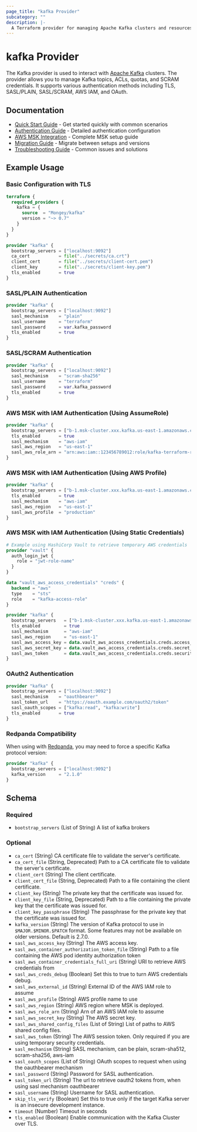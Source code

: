 ```yaml
---
page_title: "kafka Provider"
subcategory: ""
description: |-
  A Terraform provider for managing Apache Kafka clusters and resources.
---
```


# kafka Provider

The Kafka provider is used to interact with [Apache Kafka](https://kafka.apache.org/) clusters. The provider allows you to manage Kafka topics, ACLs, quotas, and SCRAM credentials. It supports various authentication methods including TLS, SASL/PLAIN, SASL/SCRAM, AWS IAM, and OAuth.

## Documentation

- [Quick Start Guide](guides/quick-start) - Get started quickly with common scenarios
- [Authentication Guide](guides/authentication) - Detailed authentication configuration  
- [AWS MSK Integration](guides/aws-msk-integration) - Complete MSK setup guide
- [Migration Guide](guides/migration) - Migrate between setups and versions
- [Troubleshooting Guide](guides/troubleshooting) - Common issues and solutions

## Example Usage

### Basic Configuration with TLS

```terraform
terraform {
  required_providers {
    kafka = {
      source  = "Mongey/kafka"
      version = "~> 0.7"
    }
  }
}

provider "kafka" {
  bootstrap_servers = ["localhost:9092"]
  ca_cert           = file("../secrets/ca.crt")
  client_cert       = file("../secrets/client-cert.pem")
  client_key        = file("../secrets/client-key.pem")
  tls_enabled       = true
}
```

### SASL/PLAIN Authentication

```terraform
provider "kafka" {
  bootstrap_servers = ["localhost:9092"]
  sasl_mechanism    = "plain"
  sasl_username     = "terraform"
  sasl_password     = var.kafka_password
  tls_enabled       = true
}
```

### SASL/SCRAM Authentication

```terraform
provider "kafka" {
  bootstrap_servers = ["localhost:9092"]
  sasl_mechanism    = "scram-sha256"
  sasl_username     = "terraform"
  sasl_password     = var.kafka_password
  tls_enabled       = true
}
```

### AWS MSK with IAM Authentication (Using AssumeRole)

```terraform
provider "kafka" {
  bootstrap_servers = ["b-1.msk-cluster.xxx.kafka.us-east-1.amazonaws.com:9098"]
  tls_enabled       = true
  sasl_mechanism    = "aws-iam"
  sasl_aws_region   = "us-east-1"
  sasl_aws_role_arn = "arn:aws:iam::123456789012:role/kafka-terraform-role"
}
```

### AWS MSK with IAM Authentication (Using AWS Profile)

```terraform
provider "kafka" {
  bootstrap_servers = ["b-1.msk-cluster.xxx.kafka.us-east-1.amazonaws.com:9098"]
  tls_enabled       = true
  sasl_mechanism    = "aws-iam"
  sasl_aws_region   = "us-east-1"
  sasl_aws_profile  = "production"
}
```

### AWS MSK with IAM Authentication (Using Static Credentials)

```terraform
# Example using HashiCorp Vault to retrieve temporary AWS credentials
provider "vault" {
  auth_login_jwt {
    role = "jwt-role-name"
  }
}

data "vault_aws_access_credentials" "creds" {
  backend = "aws"
  type    = "sts"
  role    = "kafka-access-role"
}

provider "kafka" {
  bootstrap_servers   = ["b-1.msk-cluster.xxx.kafka.us-east-1.amazonaws.com:9098"]
  tls_enabled         = true
  sasl_mechanism      = "aws-iam"
  sasl_aws_region     = "us-east-1"
  sasl_aws_access_key = data.vault_aws_access_credentials.creds.access_key
  sasl_aws_secret_key = data.vault_aws_access_credentials.creds.secret_key
  sasl_aws_token      = data.vault_aws_access_credentials.creds.security_token
}
```

### OAuth2 Authentication

```terraform
provider "kafka" {
  bootstrap_servers = ["localhost:9092"]
  sasl_mechanism    = "oauthbearer"
  sasl_token_url    = "https://oauth.example.com/oauth2/token"
  sasl_oauth_scopes = ["kafka:read", "kafka:write"]
  tls_enabled       = true
}
```

### Redpanda Compatibility

When using with [Redpanda](https://redpanda.com/), you may need to force a specific Kafka protocol version:

```terraform
provider "kafka" {
  bootstrap_servers = ["localhost:9092"]
  kafka_version     = "2.1.0"
}
```

<!-- schema generated by tfplugindocs -->
## Schema

### Required

- `bootstrap_servers` (List of String) A list of kafka brokers

### Optional

- `ca_cert` (String) CA certificate file to validate the server's certificate.
- `ca_cert_file` (String, Deprecated) Path to a CA certificate file to validate the server's certificate.
- `client_cert` (String) The client certificate.
- `client_cert_file` (String, Deprecated) Path to a file containing the client certificate.
- `client_key` (String) The private key that the certificate was issued for.
- `client_key_file` (String, Deprecated) Path to a file containing the private key that the certificate was issued for.
- `client_key_passphrase` (String) The passphrase for the private key that the certificate was issued for.
- `kafka_version` (String) The version of Kafka protocol to use in `$MAJOR.$MINOR.$PATCH` format. Some features may not be available on older versions. Default is 2.7.0.
- `sasl_aws_access_key` (String) The AWS access key.
- `sasl_aws_container_authorization_token_file` (String) Path to a file containing the AWS pod identity authorization token
- `sasl_aws_container_credentials_full_uri` (String) URI to retrieve AWS credentials from
- `sasl_aws_creds_debug` (Boolean) Set this to true to turn AWS credentials debug.
- `sasl_aws_external_id` (String) External ID of the AWS IAM role to assume
- `sasl_aws_profile` (String) AWS profile name to use
- `sasl_aws_region` (String) AWS region where MSK is deployed.
- `sasl_aws_role_arn` (String) Arn of an AWS IAM role to assume
- `sasl_aws_secret_key` (String) The AWS secret key.
- `sasl_aws_shared_config_files` (List of String) List of paths to AWS shared config files.
- `sasl_aws_token` (String) The AWS session token. Only required if you are using temporary security credentials.
- `sasl_mechanism` (String) SASL mechanism, can be plain, scram-sha512, scram-sha256, aws-iam
- `sasl_oauth_scopes` (List of String) OAuth scopes to request when using the oauthbearer mechanism
- `sasl_password` (String) Password for SASL authentication.
- `sasl_token_url` (String) The url to retrieve oauth2 tokens from, when using sasl mechanism oauthbearer
- `sasl_username` (String) Username for SASL authentication.
- `skip_tls_verify` (Boolean) Set this to true only if the target Kafka server is an insecure development instance.
- `timeout` (Number) Timeout in seconds
- `tls_enabled` (Boolean) Enable communication with the Kafka Cluster over TLS.